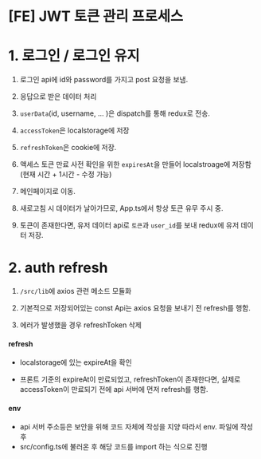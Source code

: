 # [FE] JWT 토큰 관리 프로세스

# 

# 1. 로그인 / 로그인 유지

1. 로그인 api에 id와 password를 가지고 post 요청을 보냄.

2. 응답으로 받은 데이터 처리

3. `userData`(id, username, ... )은 dispatch를 통해 redux로 전송.

4. `accessToken`은 localstorage에 저장

5. `refreshToken`은 cookie에 저장.

6. 액세스 토큰 만료 사전 확인을 위한 `expiresAt`을 만들어 localstroage에 저장함(현재 시간 + 1시간 - 수정 가능)

7. 메인페이지로 이동.

8. 새로고침 시 데이터가 날아가므로, App.ts에서 항상 토큰 유무 주시 중.

9. 토큰이 존재한다면, 유저 데이터 api로 `토큰`과 `user_id`를 보내 redux에 유저 데이터 저장.

# 

# 2. auth refresh

1. `/src/lib`에 axios 관련 메소드 모듈화

2. 기본적으로 저장되어있는 const Api는 axios 요청을 보내기 전 refresh를 행함.

3. 에러가 발생했을 경우 refreshToken 삭제

#### 

#### refresh

- localstorage에 있는 expireAt을 확인

- 프론트 기준의 expireAt이 만료되었고, refreshToken이 존재한다면, 실제로 accessToken이 만료되기 전에 api 서버에 먼저 refresh를 행함.

#### 

#### env

- api 서버 주소등은 보안을 위해 코드 자체에 작성을 지양 따라서 env. 파일에 작성 후
- src/config.ts에 불러온 후 해당 코드를 import 하는 식으로 진행

